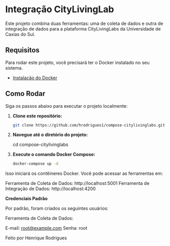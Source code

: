 # Integração CityLivingLab

Este projeto combina duas ferramentas: uma de coleta de dados e outra de integração de dados para a plataforma CityLivingLabs da Universidade de Caxias do Sul.

## Requisitos

Para rodar este projeto, você precisará ter o Docker instalado no seu sistema.

- [Instalação do Docker](https://www.docker.com/)

## Como Rodar

Siga os passos abaixo para executar o projeto localmente:

1. **Clone este repositório:**

   ```bash
   git clone https://github.com/hrodrigues1/compose-citylivinglabs.git

2. **Navegue até o diretório do projeto:** 

    cd compose-citylivinglabs

3. **Execute o comando Docker Compose:** 

   ```bash
   docker-compose up -d

Isso iniciará os contêineres Docker. Você pode acessar as ferramentas em:

Ferramenta de Coleta de Dados: http://localhost:5001
Ferramenta de Integração de Dados: http://localhost:4200

**Credenciais Padrão**

Por padrão, foram criados os seguintes usuários:

Ferramenta de Coleta de Dados:

E-mail: root@example.com
Senha: root

Feito por Henrique Rodrigues

